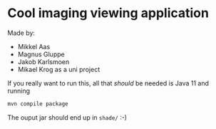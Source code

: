 # Cool imaging viewing application 

Made by:
- Mikkel Aas
- Magnus Gluppe
- Jakob Karlsmoen
- Mikael Krog
as a uni project

If you really want to run this, all that _should_ be needed is Java 11 and running
```BASH 
mvn compile package
``` 
The ouput jar should end up in `shade/` :-)
